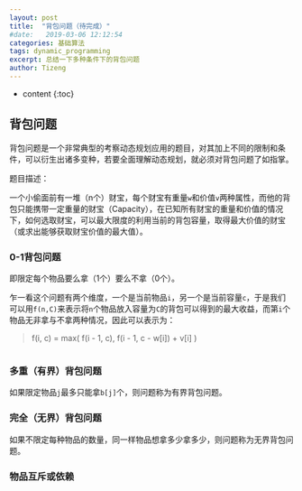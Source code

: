 ```yaml
---
layout: post
title:  "背包问题（待完成）"
#date:   2019-03-06 12:12:54
categories: 基础算法
tags: dynamic_programming
excerpt: 总结一下多种条件下的背包问题
author: Tizeng
---
```


* content
{:toc}

## 背包问题

背包问题是一个非常典型的考察动态规划应用的题目，对其加上不同的限制和条件，可以衍生出诸多变种，若要全面理解动态规划，就必须对背包问题了如指掌。

题目描述：

一个小偷面前有一堆（n个）财宝，每个财宝有重量`w`和价值`v`两种属性，而他的背包只能携带一定重量的财宝（Capacity），在已知所有财宝的重量和价值的情况下，如何选取财宝，可以最大限度的利用当前的背包容量，取得最大价值的财宝（或求出能够获取财宝价值的最大值）。

### 0-1背包问题

即限定每个物品要么拿（1个）要么不拿（0个）。

乍一看这个问题有两个维度，一个是当前物品`i`，另一个是当前容量`c`，于是我们可以用`f(n,C)`来表示将`n`个物品放入容量为`C`的背包可以得到的最大收益，而第`i`个物品无非拿与不拿两种情况，因此可以表示为：

> f(i, c) = max( f(i - 1, c), f(i - 1, c - w[i]) + v[i] )

```c++

```

### 多重（有界）背包问题

如果限定物品`j`最多只能拿`b[j]`个，则问题称为有界背包问题。


### 完全（无界）背包问题

如果不限定每种物品的数量，同一样物品想拿多少拿多少，则问题称为无界背包问题。

### 物品互斥或依赖

